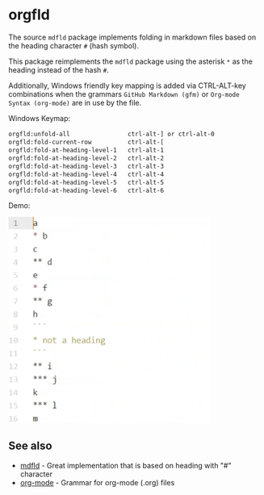 # orgfld

The source `mdfld` package implements folding in markdown files based on the heading character `#` (hash symbol).

This package reimplements the `mdfld` package using the asterisk `*` as the heading instead of the hash `#`.

Additionally, Windows friendly key mapping is added via CTRL-ALT-key combinations when the grammars `GitHub Markdown (gfm)` or `Org-mode Syntax (org-mode)` are in use by the file.

Windows Keymap:
```
orgfld:unfold-all                ctrl-alt-] or ctrl-alt-0
orgfld:fold-current-row          ctrl-alt-[
orgfld:fold-at-heading-level-1   ctrl-alt-1
orgfld:fold-at-heading-level-2   ctrl-alt-2
orgfld:fold-at-heading-level-3   ctrl-alt-3
orgfld:fold-at-heading-level-4   ctrl-alt-4
orgfld:fold-at-heading-level-5   ctrl-alt-5
orgfld:fold-at-heading-level-6   ctrl-alt-6
```

Demo:

<img src="demo.gif" width=400>

## See also

* [mdfld](https://atom.io/packages/mfld) - Great implementation that is based on heading with "#" character
* [org-mode](https://atom.io/packages/org-mode) - Grammar for org-mode (.org) files
